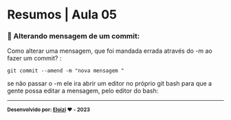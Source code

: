 
# Resumos | Aula 05

### 📝 Alterando mensagem de um commit:
Como alterar uma mensagem, que foi mandada errada através do -m ao fazer um commit? :

```
git commit --amend -m "nova mensagem "
```

se não passar o -m ele ira abrir um editor no próprio git bash para que a gente possa editar a mensagem, pelo editor do bash:


---

<sub><b>Desenvolvido por: [Eloizi](https://github.com/Eloizi/gitHub-DIO) ❤️ - 2023</b></sub></a>






